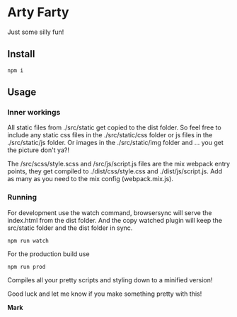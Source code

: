 # Arty Farty

Just some silly fun!

## Install

```cli
npm i
```

## Usage

### Inner workings

All static files from ./src/static get copied to the dist folder. So feel free to include any static css files in the ./src/static/css folder or js files in the ./src/static/js folder. Or images in the ./src/static/img folder and ... you get the picture don't ya?!

The /src/scss/style.scss and /src/js/script.js files are the mix webpack entry points, they get compiled to ./dist/css/style.css and ./dist/js/script.js. Add as many as you need to the mix config (webpack.mix.js).

### Running

For development use the watch command, browsersync will serve the index.html from the dist folder. And the copy watched plugin will keep the src/static folder and the dist folder in sync.

```
npm run watch
```

For the production build use

```
npm run prod
```

Compiles all your pretty scripts and styling down to a minified version!

Good luck and let me know if you make something pretty with this!

**Mark**
